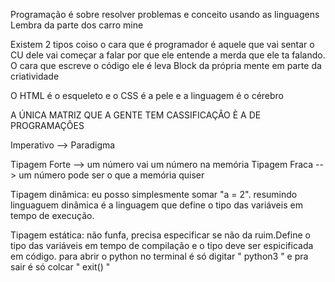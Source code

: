Programação é sobre resolver problemas e conceito usando as linguagens
Lembra da parte dos carro mine

Existem 2 tipos coiso o cara que é programador é aquele que vai sentar o CU dele vai começar a falar por que ele entende a merda que ele ta falando.
O cara que escreve o código ele é leva Block da própria mente em parte da criatividade

O HTML é o esqueleto e o CSS é a pele e a linguagem é o cérebro

A ÚNICA MATRIZ QUE A GENTE TEM CASSIFICAÇÂO È A DE PROGRAMAÇÔES

Imperativo --> Paradigma

Tipagem Forte --> um número vai um número na memória
Tipagem Fraca --> um número pode ser o que a memória quiser

Tipagem dinâmica: eu posso simplesmente somar "a = 2". resumindo linguaguem dinâmica é a linguagem que define o tipo das variáveis em tempo de execução.

Tipagem estática: não funfa, precisa especificar se não da ruim.Define o tipo das variáveis em tempo de compilação e o tipo deve ser espicificada em código.
 para abrir o python no terminal é só digitar " python3 " e pra sair é só colcar " exit() "
 